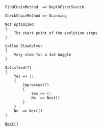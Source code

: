 ```
FindChainMethod  => DepthFirstSearch

CheckChainMethod => Scanning

Not optimized
{
    The start point of the evolution steps
}

Called SlowSolver
{    
    Very slow for a 4x4 boggle
}
```
```
Satisfied(?)
{
    Yes => (:
    {
        Impressed(?)
        {
            Yes => (:
            No  => Next()
        }
    }
    No  => Next()
}
```
[`Next()`](https://github.com/tafo/BoggleSolver/tree/BinarySolver)
